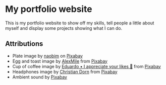 # My portfolio website

This is my portfolio website to show off my skills, tell people a little about myself and display some projects showing what I can do.

## Attributions

- Plate image by [naobim](https://pixabay.com/users/naobim-1099306/?utm_source=link-attribution&utm_medium=referral&utm_campaign=image&utm_content=6390880) on [Pixabay](https://pixabay.com//?utm_source=link-attribution&utm_medium=referral&utm_campaign=image&utm_content=6390880)
- Egg and toast image by [AlexMile](https://pixabay.com/users/alexmile-17401260/?utm_source=link-attribution&utm_medium=referral&utm_campaign=image&utm_content=5709759) from [Pixabay](https://pixabay.com//?utm_source=link-attribution&utm_medium=referral&utm_campaign=image&utm_content=5709759)
- Cup of coffee image by [Eduardo • I appreciate your likes 🤍](https://pixabay.com/users/edurs34-8516248/?utm_source=link-attribution&amp;utm_medium=referral&amp;utm_campaign=image&amp;utm_content=5028422) from [Pixabay](https://pixabay.com//?utm_source=link-attribution&amp;utm_medium=referral&amp;utm_campaign=image&amp;utm_content=5028422)
- Headphones image by [Christian Dorn](https://pixabay.com/users/conmongt-1226108/?utm_source=link-attribution&utm_medium=referral&utm_campaign=image&utm_content=4011737) from [Pixabay](https://pixabay.com//?utm_source=link-attribution&utm_medium=referral&utm_campaign=image&utm_content=4011737)
- Ambient sound by [Pixabay](https://pixabay.com/?utm_source=link-attribution&utm_medium=referral&utm_campaign=music&utm_content=20201)
  